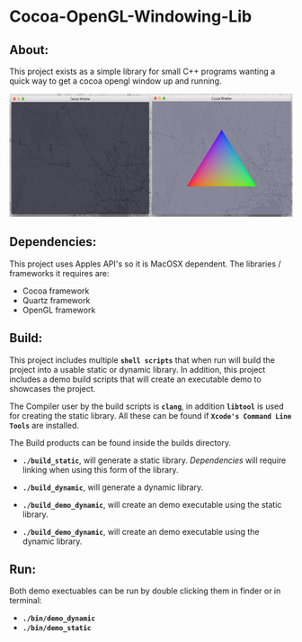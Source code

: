 # Cocoa-OpenGL-Windowing-Lib

## About:
This project exists as a simple library for small C++ programs wanting a quick way to get a cocoa opengl window up and running.

<p align ="center">
	<img src="other/CocoaWindowImageDouble.png" alt="Cocoa Window Image" height="219px" style="height: 219px;"/>
</p>

## Dependencies:
This project uses Apples API's so it is MacOSX dependent. The libraries / frameworks it requires are:

 - Cocoa framework
 - Quartz framework
 - OpenGL framework

## Build:
This project includes multiple **```shell scripts```** that when run will build the project into a usable static or dynamic library.
In addition, this project includes a demo build scripts that will create an executable demo to showcases the project.

The Compiler user by the build scripts is **```clang```**, in addition **```libtool```** is used for creating the static library. All these can be found if **```Xcode's Command Line Tools```** are installed.

The Build products can be found inside the builds directory.

- **```./build_static```**, will generate a static library. *Dependencies* will require linking when using this form of the library.
- **```./build_dynamic```**,  will generate a dynamic library.

- **```./build_demo_dynamic```**, will create an demo executable using the static library.
- **```./build_demo_dynamic```**, will create an demo executable using the dynamic library.

## Run:
Both demo exectuables can be run by double clicking them in finder or in terminal:

- **```./bin/demo_dynamic```**
- **```./bin/demo_static```**
